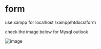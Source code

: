 # form
use xampp for localhost
\xampp\htdocs\form

check the image below for Mysql outlook

![image](https://user-images.githubusercontent.com/107738665/197208813-0e163b87-7bbf-4013-8128-eface42ea29b.png)
